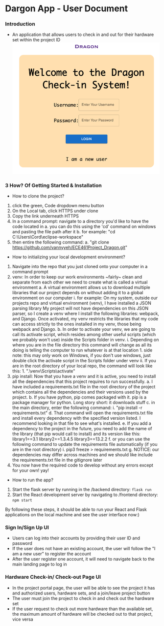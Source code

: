 # Dargon App - User Document

### Introduction
- An application that allows users to check in and out for their hardware set within the project ID
![image](./overview-screenshot.png)

### 3 How? Of Getting Started & Installation
- How to clone the project?
1. click the green, Code dropdown menu button
2. On the Local tab, click HTTPS under clone
3. Copy the link underneath HTTPS 
4. In a command prompt: navigate to a directory you'd like to have the code located in
	a. you can do this using the 'cd' command on windows and pasting the file path after it
	b. for example: "cd C:\Users\Cord\eclipse-workspace"
5. then entire the following command:
	a. "git clone https://github.com/vannyyeh/ECE461Project_Dragon.git"

- How to initializing your local development environment?
1. Navigate into the repo that you just cloned onto your computer in a command prompt
2. venv: In order to keep our work environments ~fairly~ clean and separate from each other we need to create what is called a virtual environment
	a. A virtual environment allows us to download multiple libraries that our project depends on without adding it to a global environment on our computer
		i. for example: On my system, outside our projects repo and virtual environment (venv), I have installed a JSON parsing library
			My project will not have dependencies on this JSON parser, so I create a venv where I install the following libraries: webpack, and Django. Once activated,
			my venv restricts the libraries that my code can access strictly to the ones installed in my venv, those being webpack and Django. 
	b. In order to activate your venv, we are going to call its activate script, which resides among other useful scripts (which we probably won't use) inside the Scripts folder in venv.
		i. Depending on where you are in the file directory this command will change as all its doing is telling the computer to run whatever is at that location
			1. side note: this may only work on Windows, if you don't use windows, just double click the activate script in the Scripts folder under venv
		ii. If you are in the root directory of your local repo, the command will look like this:
			1. ".\venv\Scripts\activate"
3. pip install: Now that you have a venv and it is active, you need to install all the dependencies that this project requires to run successfully.
	a. I have included a requirements.txt file in the root directory of the project which contains all the dependencies and their versions used by the project.
	b. If you have python, pip comes packaged with it. pip is a package manager for python. Long story short: it downloads stuff
	c. in the main directory, enter the following command:
		i. "pip install -r requirements.txt"
	d. That command will open the requirements.txt file and install every dependency with the specified version listed. I recommend looking in that file to see what's installed.
	e. If you add a dependency to the project in the future, you need to add the name of the library (that pip would call to install) and its version like this:
		library1==3.1
		library2==1.3.4.5
		library3==13.2.2
	f. or you can use the following command to update the requirements file automatically (if you are in the root directory)
		i. pip3 freeze > requirements.txt
	g. NOTICE: our dependencies may differ across machines and we should like include the requirements.txt file in the gitignore later
4. You now have the required code to develop without any errors except for your own! yay!

- How to run the app?
1. Start the flask server by running in the /backend directory:
`flask run`
2. Start the React development server by navigating to /frontend directory:
`npm start`

By following these steps, it should be able to run your React and Flask applications on the local machine 
and see the user interface now:)


### Sign In/Sign Up UI
- Users can log into their accounts by providing their user ID and password
- If the user does not have an existing account, the user will follow the "I am a new user" to register the account
- After the user register one account, it will need to navigate back to the main landing page to log in


### Hardware Check-in/ Check-out Page UI
- In the project portal page, the user will be able to see the project it has and authorized users, 
hardware sets, and a join/leave project button
- The user must join the project to check in and check out the hardware set
- If the user request to check out more hardware than the available set, the maximum amount of hardware will be checked 
out to that project, vice versa

